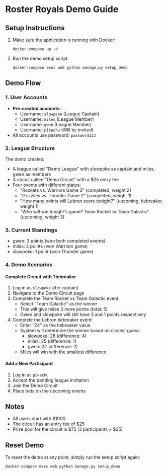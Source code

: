 # Roster Royals Demo Guide

## Setup Instructions

1. Make sure the application is running with Docker:
   ```
   docker-compose up -d
   ```

2. Run the demo setup script:
   ```
   docker-compose exec web python manage.py setup_demo
   ```

## Demo Flow

### 1. User Accounts
- **Pre-created accounts:**
  - Username: `slowpoke` (League Captain)
  - Username: `miles` (League Member)
  - Username: `gwen` (League Member)
  - Username: `pikachu` (Will be invited)
- All accounts use password: `password123`

### 2. League Structure
The demo creates:
- A league called "Demo League" with slowpoke as captain and miles, gwen as members
- A circuit called "Demo Circuit" with a $25 entry fee
- Four events with different states:
  - "Rockets vs. Warriors Game 3" (completed, weight 2)
  - "Grizzlies vs. Thunder Game 2" (completed, weight 1)
  - "How many points will Lebron score tonight?" (upcoming, tiebreaker, weight 1)
  - "Who will win tonight's game? Team Rocket or Team Galactic" (upcoming, weight 3)

### 3. Current Standings
- gwen: 3 points (won both completed events)
- miles: 2 points (won Warriors game)
- slowpoke: 1 point (won Thunder game)

### 4. Demo Scenarios

#### Complete Circuit with Tiebreaker
1. Log in as `slowpoke` (the captain)
2. Navigate to the Demo Circuit page
3. Complete the Team Rocket vs Team Galactic event:
   - Select "Team Galactic" as the winner
   - This will give miles 3 more points (total: 5)
   - Gwen and slowpoke will still have 3 and 1 points respectively
4. Complete the Lebron tiebreaker event:
   - Enter "24" as the tiebreaker value
   - System will determine the winner based on closest guess:
     - slowpoke: 28 (difference: 4)
     - miles: 25 (difference: 1)
     - gwen: 22 (difference: 2)
   - Miles will win with the smallest difference

#### Add a New Participant
1. Log in as `pikachu`
2. Accept the pending league invitation
3. Join the Demo Circuit
4. Place bets on the upcoming events

## Notes
- All users start with $1000
- The circuit has an entry fee of $25
- Prize pool for the circuit is $75 (3 participants × $25)

## Reset Demo
To reset the demo at any point, simply run the setup script again:
```
docker-compose exec web python manage.py setup_demo
``` 